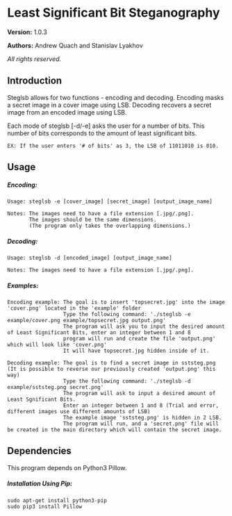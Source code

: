 # Least Significant Bit Steganography


**Version:** 1.0.3

**Authors:** Andrew Quach and Stanislav Lyakhov

*All rights reserved.*

## Introduction

Steglsb allows for two functions - encoding and decoding.
Encoding masks a secret image in a cover image using LSB.
Decoding recovers a secret image from an encoded image using LSB.

Each mode of steglsb [-d/-e] asks the user for a number of bits.
This number of bits corresponds to the amount of least significant
bits.

    EX: If the user enters '# of bits' as 3, the LSB of 11011010 is 010.

## Usage

##### Encoding:
    Usage: steglsb -e [cover_image] [secret_image] [output_image_name]

    Notes: The images need to have a file extension [.jpg/.png].
           The images should be the same dimensions.
           (The program only takes the overlapping dimensions.)

    
##### Decoding:
    Usage: steglsb -d [encoded_image] [output_image_name]

    Notes: The images need to have a file extension [.jpg/.png].


##### Examples:
    Encoding example: The goal is to insert 'topsecret.jpg' into the image 'cover.png' located in the 'example' folder
                      Type the following command: './steglsb -e example/cover.png example/topsecret.jpg output.png'
                      The program will ask you to input the desired amount of Least Significant Bits, enter an integer between 1 and 8
                      program will run and create the file 'output.png' which will look like 'cover.png' 
                      It will have topsecret.jpg hidden inside of it.

    Decoding example: The goal is to find a secret image in sststeg.png (It is possible to reverse our previously created 'output.png' this way)
                      Type the following command: './steglsb -d example/sststeg.png secret.png'
                      The program will ask to input a desired amount of Least Sgnificant Bits.
                      Enter an integer between 1 and 8 (Trial and error, different images use different amounts of LSB)
                      The example image 'sststeg.png' is hidden in 2 LSB.
                      The program will run, and a 'secret.png' file will be created in the main directory which will contain the secret image.


## Dependencies

This program depends on Python3 Pillow.

##### Installation Using Pip:
    sudo apt-get install python3-pip
    sudo pip3 install Pillow
    
